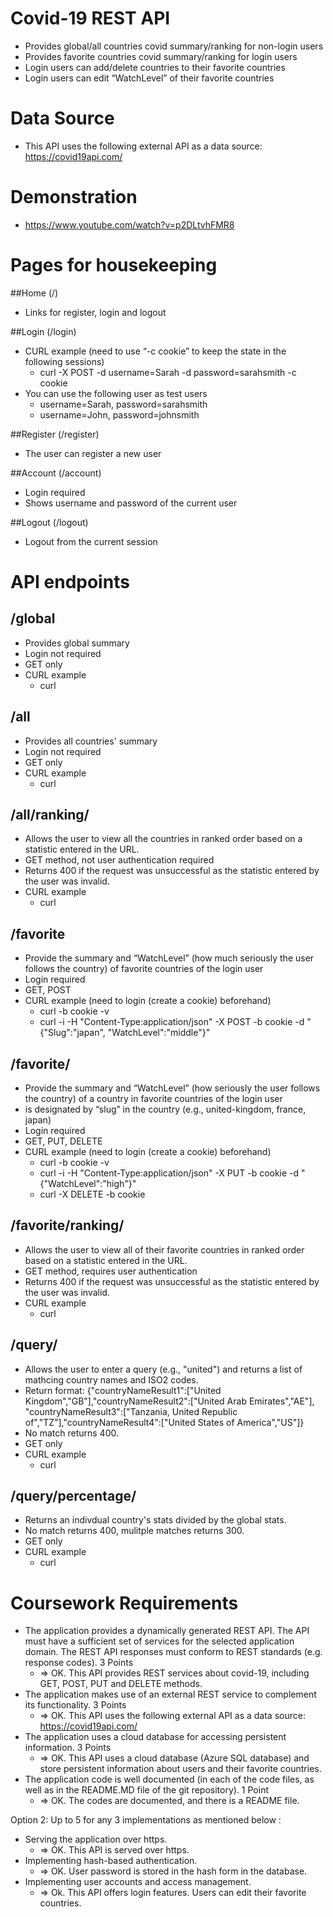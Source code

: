 # Covid-19 REST API
- Provides global/all countries covid summary/ranking for non-login users 
- Provides favorite countries covid summary/ranking for login users 
- Login users can add/delete countries to their favorite countries 
- Login users can edit “WatchLevel” of their favorite countries 


# Data Source
- This API uses the following external API as a data source: 
https://covid19api.com/

# Demonstration
- https://www.youtube.com/watch?v=p2DLtvhFMR8


# Pages for housekeeping
##Home (/)
- Links for register, login and logout 

##Login (/login)
- CURL example (need to use “-c cookie” to keep the state in the following sessions) 
    - curl -X POST -d username=Sarah -d password=sarahsmith -c cookie <URL>
- You can use the following user as test users
    - username=Sarah, password=sarahsmith 
    - username=John, password=johnsmith 

##Register (/register)
- The user can register a new user

##Account (/account)
- Login required
- Shows username and password of the current user

##Logout (/logout)
- Logout from the current session


# API endpoints 
## /global
- Provides global summary 
- Login not required 
- GET only 
- CURL example 
    - curl <URL>                                                                                                

## /all
- Provides all countries' summary 
- Login not required 
- GET only 
- CURL example 
    - curl <URL>

## /all/ranking/<stat>
- Allows the user to view all the countries in ranked order based on a statistic entered in the URL. 
- GET method, not user authentication required 
- Returns 400 if the request was unsuccessful as the statistic entered by the user was invalid. 
- CURL example 
    - curl <URL>                                              

## /favorite
- Provide the summary and “WatchLevel” (how much seriously the user follows the country)  of favorite countries of the login user 
- Login required 
- GET, POST 
- CURL example (need to login (create a cookie) beforehand) 
    - curl -b cookie -v <URL> 
    - curl -i -H "Content-Type:application/json" -X POST -b cookie -d "{\"Slug\":\"japan\", \"WatchLevel\":\"middle\"}" <URL> 

## /favorite/<country>
- Provide the summary and “WatchLevel” (how seriously the user follows the country)  of a country in favorite countries of the login user 
- <country> is designated by “slug” in the country (e.g., united-kingdom, france, japan) 
- Login required 
- GET, PUT, DELETE 
- CURL example (need to login (create a cookie) beforehand) 
    - curl -b cookie -v <URL> 
    - curl -i -H "Content-Type:application/json" -X PUT -b cookie -d "{\"WatchLevel\":\"high\"}" <URL>
    - curl -X DELETE -b cookie <URL> 

## /favorite/ranking/<stat> 
- Allows the user to view all of their favorite countries in ranked order based on a statistic entered in the URL. 
- GET method, requires user authentication 
- Returns 400 if the request was unsuccessful as the statistic entered by the user was invalid. 
- CURL example 
    - curl <URL>

## /query/<commonCountryName>
- Allows the user to enter a query (e.g., "united") and returns a list of mathcing country names and ISO2 codes.
- Return format: {"countryNameResult1":["United Kingdom","GB"],"countryNameResult2":["United Arab Emirates","AE"], "countryNameResult3":["Tanzania, United Republic of","TZ"],"countryNameResult4":["United States of America","US"]}
- No match returns 400.
- GET only 
- CURL example 
    - curl <URL>

## /query/percentage/<commonCountryName>
- Returns an indivdual country's stats divided by the global stats.
- No match returns 400, mulitple matches returns 300.
- GET only 
- CURL example 
    - curl <URL>


# Coursework Requirements 

- The application provides a dynamically generated REST API. The API must have a sufficient set of services for the selected application domain. The REST API responses must conform to REST standards (e.g. response codes).  3 Points 
    - => OK. This API provides REST services about covid-19, including GET, POST, PUT and DELETE methods.
- The application makes use of an external REST service to complement its functionality. 3 Points
    - => OK. This API uses the following external API as a data source: 
https://covid19api.com/
- The application uses a cloud database for accessing persistent information. 3 Points
    - => OK. This API uses a cloud database (Azure SQL database) and store persistent information about users and their favorite countries.
- The application code is well documented (in each of the code files, as well as in the README.MD file of the git repository). 1 Point 
    - => OK. The codes are documented, and there is a README file.

Option 2: Up to 5 for any 3 implementations as mentioned below  : 
- Serving the application over https. 
    - => OK. This API is served over https.
- Implementing hash-based authentication. 
    - => OK. User password is stored in the hash form in the database. 
- Implementing user accounts and access management. 
    - => Ok. This API offers login features. Users can edit their favorite countries.
